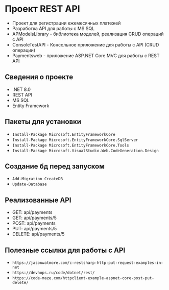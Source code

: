 # Проект REST API

* Проект для регистрации ежемесячных платежей
* Разработка API для работы с MS SQL
* APModelsLibrary - библиотека моделей, реализация CRUD операций с API
* ConsoleTestAPI - Консольное приложение для работы с API (CRUD операции)
* Paymentsweb - приложение ASP.NET Core MVC для работы с REST API

## Сведения о проекте

* .NET 8.0 
* REST API
* MS SQL
* Entity Framework

## Пакеты для установки

* `Install-Package Microsoft.EntityFrameworkCore`
* `Install-Package Microsoft.EntityFrameworkCore.SqlServer`
* `Install-Package Microsoft.EntityFrameworkCore.Tools`
* `Install-Package Microsoft.VisualStudio.Web.CodeGeneration.Design`

## Создание бд перед запуском

* `Add-Migration CreateDB`
* `Update-Database`

## Реализованные API
* GET: api/payments
* GET: api/payments/5
* POST: api/payments
* PUT: api/payments/5
* DELETE: api/payments/5

## Полезные ссылки для работы с API
* `https://jasonwatmore.com/c-restsharp-http-put-request-examples-in-net`
* `https://devhops.ru/code/dotnet/rest/`
* `https://code-maze.com/httpclient-example-aspnet-core-post-put-delete/`